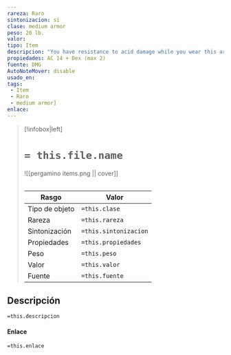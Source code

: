 ```yaml
---
rareza: Raro
sintonizacion: si
clase: medium armor
peso: 20 lb.
valor: 
tipo: Item
descripcion: "You have resistance to acid damage while you wear this armor.This armor consists of a fitted metal chest piece worn with supple leather. Although it leaves the legs and arms relatively unprotected, this armor provides good protection for the wearer&#x27;s vital organs while leaving the wearer relatively unencumbered."
propiedades: AC 14 + Dex (max 2)
fuente: DMG
AutoNoteMover: disable
usado_en:  
tags: 
 - Item
 - Raro
 - medium armor]
enlace: 
---
```


> [!infobox|left]
>  # `= this.file.name`
> ![[pergamino items.png || cover]]
> ######   
> |Rasgo | Valor |
> | --- | --- |
> | Tipo de objeto| `=this.clase`|
>  | Rareza| `=this.rareza`|
> | Sintonización | `=this.sintonizacion` |
> | Propiedades | `=this.propiedades` |
>  | Peso | `=this.peso` |
> | Valor | `=this.valor` |
> | Fuente | `=this.fuente` |


## Descripción
`=this.descripcion`

#### Enlace
`=this.enlace`